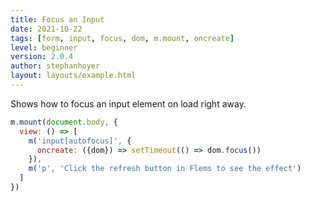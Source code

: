```yaml
---
title: Focus an Input
date: 2021-10-22
tags: [form, input, focus, dom, m.mount, oncreate]
level: beginner
version: 2.0.4
author: stephanhoyer
layout: layouts/example.html
---
```


Shows how to focus an input element on load right away.

~~~js
m.mount(document.body, {
  view: () => [
    m('input[autofocus]', {
      oncreate: ({dom}) => setTimeout(() => dom.focus())
    }),
    m('p', 'Click the refresh button in Flems to see the effect')
  ]
})
~~~
